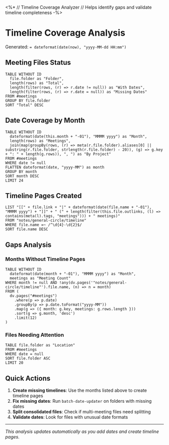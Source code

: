 <%*
// Timeline Coverage Analyzer
// Helps identify gaps and validate timeline completeness
-%>
# Timeline Coverage Analysis

Generated: `= dateformat(date(now), "yyyy-MM-dd HH:mm")`

## Meeting Files Status

```dataview
TABLE WITHOUT ID
  file.folder as "Folder",
  length(rows) as "Total",
  length(filter(rows, (r) => r.date != null)) as "With Dates",
  length(filter(rows, (r) => r.date = null)) as "Missing Dates"
FROM #meetings
GROUP BY file.folder
SORT "Total" DESC
```

## Date Coverage by Month

```dataview
TABLE WITHOUT ID
  dateformat(date(this.month + "-01"), "MMMM yyyy") as "Month",
  length(rows) as "Meetings",
  join(map(groupBy(rows, (r) => meta(r.file.folder).aliases[0] || substring(r.file.folder, strlength(r.file.folder) - 20)), (g) => g.key + ": " + length(g.rows)), ", ") as "By Project"
FROM #meetings
WHERE date != null
FLATTEN dateformat(date, "yyyy-MM") as month
GROUP BY month
SORT month DESC
LIMIT 24
```

## Timeline Pages Created

```dataview
LIST "[[" + file.link + "|" + dateformat(date(file.name + "-01"), "MMMM yyyy") + "]]" + " (" + length(filter(this.file.outlinks, (l) => contains(meta(l).tags, "meetings"))) + " meetings)"
FROM "notes/general-circle/timeline"
WHERE file.name =~ /^\d{4}-\d{2}$/
SORT file.name DESC
```

## Gaps Analysis

### Months Without Timeline Pages
```dataview
TABLE WITHOUT ID
  dateformat(date(month + "-01"), "MMMM yyyy") as "Month",
  meetings as "Meeting Count"
WHERE month != null AND !any(dv.pages('"notes/general-circle/timeline"').file.name, (n) => n = month)
FROM (
  dv.pages("#meetings")
    .where(p => p.date)
    .groupBy(p => p.date.toFormat("yyyy-MM"))
    .map(g => ({ month: g.key, meetings: g.rows.length }))
    .sort(g => g.month, 'desc')
    .limit(12)
)
```

### Files Needing Attention
```dataview
TABLE file.folder as "Location"
FROM #meetings
WHERE date = null
SORT file.folder ASC
LIMIT 20
```

## Quick Actions

1. **Create missing timelines**: Use the months listed above to create timeline pages
2. **Fix missing dates**: Run `batch-date-updater` on folders with missing dates
3. **Split consolidated files**: Check if multi-meeting files need splitting
4. **Validate dates**: Look for files with unusual date formats

---
*This analysis updates automatically as you add dates and create timeline pages.*